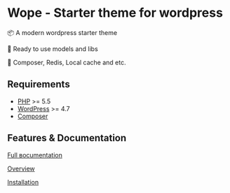 # Wope - Starter theme for wordpress
📦 A modern wordpress starter theme

🧪 Ready to use models and libs

🚀 Composer, Redis, Local cache and etc.


## Requirements

- [PHP](http://php.net/) >= 5.5
- [WordPress](https://wordpress.org/) >= 4.7
- [Composer](https://getcomposer.org/)

## Features & Documentation

[Full вocumentation](https://github.com/ucolabs/wope/wiki/01.-Home)

[Overview](https://github.com/ucolabs/wope/wiki/02.-Overview)

[Installation](https://github.com/ucolabs/wope/wiki/03.-Installation)
